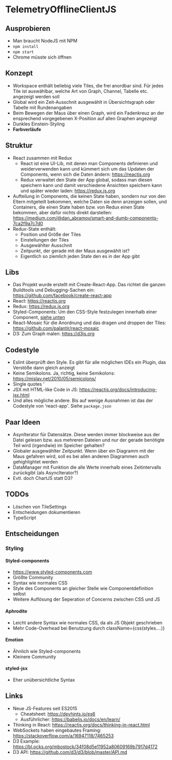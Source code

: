 # TelemetryOfflineClientJS

## Ausprobieren
* Man braucht NodeJS mit NPM
* `npm install`
* `npm start`
* Chrome müsste sich öffnen

## Konzept
* Workspace enthält beliebig viele Tiles, die frei anordbar sind. Für jedes Tile ist auswählbar, welche Art von Graph, Channel, Tabelle etc. angezeigt werden soll
* Global wird ein Zeit-Ausschnit ausgewählt in Übersichtsgraph oder Tabelle mit Rundenangaben
* Beim Bewegen der Maus über einen Graph, wird ein Fadenkreuz an der ensprechend vorgegebenen X-Position auf allen Graphen angezeigt
* Dunkles Einstein-Styling
* **Farbverläufe**

## Struktur
* React zusammen mit Redux
    * React ist eine UI-Lib, mit denen man Components definieren und weiderverwenden kann und kümmert sich um das Updaten der Components, wenn sich die Daten ändern: https://reactjs.org
    * Redux verwaltet den State der App global, sodass man diesen speichern kann und damit verschiedene Ansichten speichern kann und später wieder laden: https://redux.js.org
* Aufteilung in Components, die keinen State haben, sondern nur von den Eltern mitgeteilt bekommen, welche Daten sie denn anzeigen sollen, und Containers, die einen State haben bzw. von Redux einen State bekommen, aber dafür nichts direkt darstellen: https://medium.com/@dan_abramov/smart-and-dumb-components-7ca2f9a7c7d0
* Redux-State enthält:
    * Position und Größe der Tiles
    * Einstellungen der Tiles
    * Ausgewählter Ausschnit
    * Zeitpunkt, der gerade mit der Maus ausgewählt ist?
    * Eigentlich so ziemlich jeden State den es in der App gibt

## Libs
* Das Projekt wurde erstellt mit Create-React-App. Das richtet die ganzen Buildtools und Debugging-Sachen ein: https://github.com/facebook/create-react-app
* React: https://reactjs.org
* Redux: https://redux.js.org
* Styled-Components: Um den CSS-Style festzulegen innerhalb einer Component, [siehe unten](#Styled-components)
* React-Mosaic für die Anordnung und das dragen und droppen der Tiles: https://github.com/palantir/react-mosaic
* D3: Zum Graph malen: https://d3js.org

## Codestyle
* Eslint überprüft den Style. Es gibt für alle möglichen IDEs ein Plugin, das Verstöße dann gleich anzeigt
* Keine Semikolons. Ja, richtig, keine Semikolons: https://mislav.net/2010/05/semicolons/
* Single quotes '
* JSX mit HTML-like Code in JS: https://reactjs.org/docs/introducing-jsx.html
* Und alles mögliche andere. Bis auf wenige Ausnahmen ist das der Codestyle von 'react-app'. Siehe `package.json`


## Paar Ideen
* AsynIterator für Datensätze. Diese werden immer blockweise aus der Datei gelesen bzw. aus mehreren Dateien und nur der gerade benötigte Teil wird (irgendwie) im Speicher gehalten?
* Globaler ausgewählter Zeitpunkt. Wenn über ein Diagramm mit der Maus gefahren wird, soll es bei allen anderen Diagrammen auch gehighlightet werden
* DataManager mit Funktion die alle Werte innerhalb eines Zeitintervalls zurückgibt (als AsyncIterator?)
* Evtl. doch ChartJS statt D3?

## TODOs
* Löschen von TileSettings
* Entscheidungen dokumentieren
* TypeScript

## Entscheidungen

### Styling

#### Styled-components
* https://www.styled-components.com
* Größte Community
* Syntax wie normales CSS
* Style des Components an gleicher Stelle wie Componentdefinition selbst
* Weitere Auflösung der Seperation of Concerns zwischen CSS und JS

#### Aphrodite
* Leicht andere Syntax wie normales CSS, da als JS Objekt geschrieben
* Mehr Code-Overhead bei Benutzung durch className={css(styles.…)}

#### Emotion
* Ähnlich wie Styled-components
* Kleinere Community

#### styled-jsx
* Eher unübersichtliche Syntax

## Links
* Neue JS-Features seit ES2015
    * Cheatsheet: https://devhints.io/es6
    * Ausführlicher: https://babeljs.io/docs/en/learn/
* Thinking in React: https://reactjs.org/docs/thinking-in-react.html
* WebSockets haben eingebautes Framing: https://stackoverflow.com/a/16947118/7465253
* D3 Example: https://bl.ocks.org/mbostock/34f08d5e11952a80609169b7917d4172
* D3 API: https://github.com/d3/d3/blob/master/API.md
